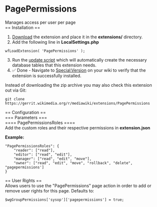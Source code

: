 # PagePermissions  
Manages access per user per page  
== Installation ==  
1) [Download](https://www.mediawiki.org/wiki/Special:ExtensionDistributor/PagePermissions) the extension and place it in the **extensions/** directory.  
2) Add the following line in **LocalSettings.php**  
```
wfLoadExtension( 'PagePermissions' );
```  
3) Run the [update script](https://www.mediawiki.org/wiki/Special:MyLanguage/Manual:Update.php) which will automatically create the necessary database tables that this extension needs.  
4) ✅ Done - Navigate to [Special:Version](https://www.mediawiki.org/wiki/Special:Version) on your wiki to verify that the extension is successfully installed.  
  

  
Instead of downloading the zip archive you may also check this extension out via Git:
```
git clone https://gerrit.wikimedia.org/r/mediawiki/extensions/PagePermissions
```
== Configuration ==   
=== Parameters ===  
==== PagePermissionsRoles ====  
Add the custom roles and their respective permissions in **extension.json**  
  
**Example:**  
```
"PagePermissionsRoles": {
	"reader": ["read"],
	"editor": ["read", "edit"],
	"manager": ["read", "edit", "move"],
	"owner": ["read", "edit", "move", "rollback", "delete", "pagepermissions']
}
```
== User Rights ==  
Allows users to use the "PagePermissions" page action in order to add or remove user rights for this page. Defaults to:
```
$wgGroupPermissions['sysop']['pagepermissions'] = true;
```  
